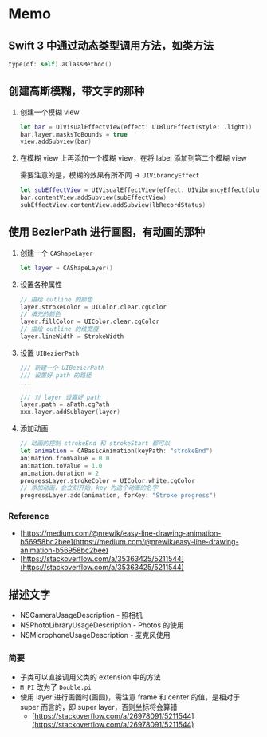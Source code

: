 # Memo

## Swift 3 中通过动态类型调用方法，如类方法

```swift
type(of: self).aClassMethod()
```

## 创建高斯模糊，带文字的那种

1. 创建一个模糊 view

	```swift
	let bar = UIVisualEffectView(effect: UIBlurEffect(style: .light))
	bar.layer.masksToBounds = true
	view.addSubview(bar)
	```

2. 在模糊 view 上再添加一个模糊 view，在将 label 添加到第二个模糊 view

	需要注意的是，模糊的效果有所不同 -> `UIVibrancyEffect`

	```swift
	let subEffectView = UIVisualEffectView(effect: UIVibrancyEffect(blurEffect: bar.effect as! UIBlurEffect))
	bar.contentView.addSubview(subEffectView)
	subEffectView.contentView.addSubview(lbRecordStatus)
	```

## 使用 BezierPath 进行画图，有动画的那种

1. 创建一个 `CAShapeLayer`

	```swift
	let layer = CAShapeLayer()
	```

2. 设置各种属性

	```swift
	// 描绘 outline 的颜色
	layer.strokeColor = UIColor.clear.cgColor
	// 填充的颜色
	layer.fillColor = UIColor.clear.cgColor
	// 描绘 outline 的线宽度
	layer.lineWidth = StrokeWidth
	```

3. 设置 `UIBezierPath`

	```swift
	/// 新建一个 UIBezierPath
	/// 设置好 path 的路径
	...
	
	/// 对 layer 设置好 path
	layer.path = aPath.cgPath
	xxx.layer.addSublayer(layer)
	```

4. 添加动画

	```swift
	// 动画的控制 strokeEnd 和 strokeStart 都可以
	let animation = CABasicAnimation(keyPath: "strokeEnd")
	animation.fromValue = 0.0
	animation.toValue = 1.0
	animation.duration = 2
	progressLayer.strokeColor = UIColor.white.cgColor
	// 添加动画，会立刻开始，key 为这个动画的名字
	progressLayer.add(animation, forKey: "Stroke progress")
	```


### Reference

- [https://medium.com/@nrewik/easy-line-drawing-animation-b56958bc2bee](https://medium.com/@nrewik/easy-line-drawing-animation-b56958bc2bee)
- [https://stackoverflow.com/a/35363425/5211544](https://stackoverflow.com/a/35363425/5211544)

## 描述文字

- NSCameraUsageDescription - 照相机
- NSPhotoLibraryUsageDescription - Photos 的使用
- NSMicrophoneUsageDescription - 麦克风使用

### 简要

- 子类可以直接调用父类的 extension 中的方法
- `M_PI` 改为了 `Double.pi`
- 使用 layer 进行画图时(画圆)，需注意 frame 和 center 的值，是相对于 super 而言的，即 super layer，否则坐标将会算错
	- [https://stackoverflow.com/a/26978091/5211544](https://stackoverflow.com/a/26978091/5211544)


